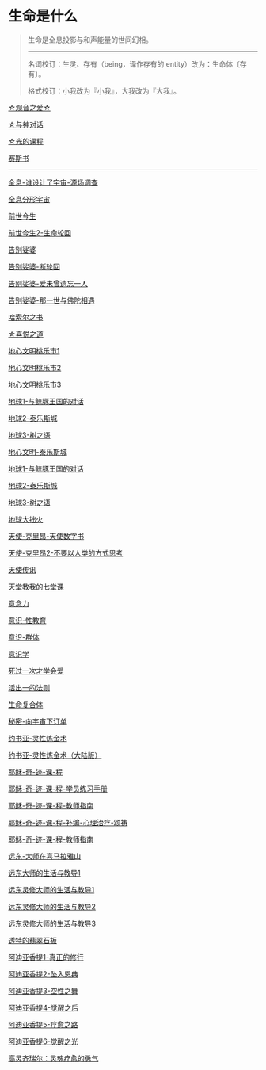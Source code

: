 # 生命是什么

> 生命是全息投影与和声能量的世间幻相。
>
> ---
>
> 名词校订：生灵、存有（being，译作存有的 entity）改为：生命体〔存有〕。
>
> 格式校订：小我改为『小我』，大我改为『大我』。

[☆观音之爱☆](观音之爱)

[☆与神对话](与神对话)

[☆光的课程](光的课程)

[赛斯书](赛斯书)

---

[全息-谁设计了宇宙-源场调查](全息-谁设计了宇宙-源场调查)

[全息分形宇宙](全息分形宇宙)

[前世今生](前世今生)

[前世今生2-生命轮回](前世今生2-生命轮回)

[告别娑婆](告别娑婆)

[告别娑婆-断轮回](告别娑婆2-断轮回)

[告别娑婆-爱未曾遗忘一人](告别娑婆3-爱未曾遗忘一人)

[告别娑婆-那一世与佛陀相遇](告别娑婆4-那一世与佛陀相遇)

[哈索尔之书](哈索尔之书)

[☆喜悦之道](喜悦之道)

[地心文明桃乐市1](地心文明桃乐市1)

[地心文明桃乐市2](地心文明桃乐市2)

[地心文明桃乐市3](地心文明桃乐市3)

[地球1-与鲸豚王国的对话](地球1-与鲸豚王国的对话)

[地球2-泰乐斯城](地球2-泰乐斯城)

[地球3-树之语](地球3-树之语)

[地心文明-泰乐斯城](地心文明-泰乐斯城)

[地球1-与鲸豚王国的对话](地球1-与鲸豚王国的对话)

[地球2-泰乐斯城](地球2-泰乐斯城)

[地球3-树之语](地球3-树之语)

[地球大拙火](地球大拙火)

[天使-克里昂-天使数字书](天使-克里昂-天使数字书)

[天使-克里昂2-不要以人类的方式思考](天使-克里昂2-不要以人类的方式思考)

[天使传讯](天使传讯)

[天堂教我的七堂课](天堂教我的七堂课)

[意念力](意念力)

[意识-性教育](意识-性教育)

[意识-群体](意识-群体)

[意识学](意识学)

[死过一次才学会爱](死过一次才学会爱)

[活出一的法则](活出一的法则)

[生命复合体](生命复合体)

[秘密-向宇宙下订单](秘密-向宇宙下订单)

[约书亚-灵性炼金术](约书亚-灵性炼金术)

[约书亚-灵性炼金术（大陆版）](约书亚-灵性炼金术（大陆版）)

[耶稣-奇-迹-课-程](耶稣-奇-迹-课-程)

[耶稣-奇-迹-课-程-学员练习手册](耶稣-奇-迹-课-程2-学员练习手册)

[耶稣-奇-迹-课-程-教师指南](耶稣-奇-迹-课-程3-教师指南)

[耶稣-奇-迹-课-程-补编-心理治疗-颂祷](耶稣-奇-迹-课-程3-补编-心理治疗-颂祷)

[耶稣-奇-迹-课-程-教师指南](耶稣-奇-迹-课-程3-教师指南)

[远东-大师在喜马拉雅山](远东-大师在喜马拉雅山)

[远东大师的生活与教导1](远东大师的生活与教导1)

[远东灵修大师的生活与教导1](远东灵修大师的生活与教导1)

[远东灵修大师的生活与教导2](远东灵修大师的生活与教导2)

[远东灵修大师的生活与教导3](远东灵修大师的生活与教导3)

[透特的翡翠石板](透特的翡翠石板)

[阿迪亚香提1-真正的修行](阿迪亚香提1-真正的修行)

[阿迪亚香提2-坠入恩典](阿迪亚香提2-坠入恩典)

[阿迪亚香提3-空性之舞](阿迪亚香提3-空性之舞)

[阿迪亚香提4-觉醒之后](阿迪亚香提4-觉醒之后)

[阿迪亚香提5-疗愈之路](阿迪亚香提5-疗愈之路)

[阿迪亚香提6-觉醒之光](阿迪亚香提6-觉醒之光)

[高灵齐瑞尔：灵魂疗愈的勇气](高灵齐瑞尔：灵魂疗愈的勇气)
